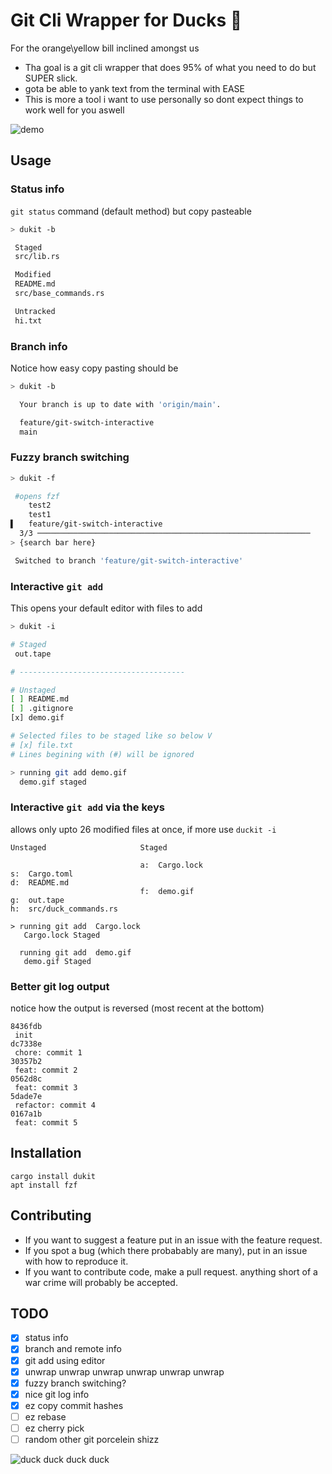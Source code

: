 # Git Cli Wrapper for Ducks 🦆

For the orange\yellow bill inclined amongst us
- Tha goal is a git cli wrapper that does 95% of what you need to do but SUPER slick.
- gota be able to yank text from the terminal with EASE
- This is more a tool i want to use personally so dont expect things to work well for you aswell

![demo](demo.gif)

## Usage
### Status info
`git status` command (default method) but copy pasteable
```sh
> dukit -b

 Staged
 src/lib.rs

 Modified
 README.md
 src/base_commands.rs

 Untracked
 hi.txt
```
### Branch info 
Notice how easy copy pasting should be 

```sh
> dukit -b

  Your branch is up to date with 'origin/main'.

  feature/git-switch-interactive
  main

```

### Fuzzy branch switching 
```sh
> dukit -f

 #opens fzf
    test2
    test1
▌   feature/git-switch-interactive
  3/3 ─────────────────────────────────────────────────────────────
> {search bar here}

 Switched to branch 'feature/git-switch-interactive'
```

### Interactive `git add` 
This opens your default editor with files to add

```sh
> dukit -i

# Staged
 out.tape

# -------------------------------------

# Unstaged
[ ] README.md
[ ] .gitignore
[x] demo.gif

# Selected files to be staged like so below V
# [x] file.txt
# Lines begining with (#) will be ignored

> running git add demo.gif
  demo.gif staged

```

### Interactive `git add` via the keys 
allows only upto 26 modified files at once, if more use `duckit -i`
```
Unstaged                     Staged

                             a:  Cargo.lock
s:  Cargo.toml
d:  README.md
                             f:  demo.gif
g:  out.tape
h:  src/duck_commands.rs

> running git add  Cargo.lock
   Cargo.lock Staged
 
  running git add  demo.gif
   demo.gif Staged
```

### Better git log output 
notice how the output is reversed (most recent at the bottom)
```
8436fdb
 init 
dc7338e
 chore: commit 1 
30357b2
 feat: commit 2 
0562d8c
 feat: commit 3 
5dade7e
 refactor: commit 4 
0167a1b
 feat: commit 5 
```

## Installation
```
cargo install dukit
apt install fzf
```



## Contributing
- If you want to suggest a feature put in an issue with the feature request.
- If you spot a bug (which there probabably are many), put in an issue with how to reproduce it. 
- If you want to contribute code, make a pull request. anything short of a war crime will probably be accepted.

## TODO
- [x] status info
- [x] branch and remote info
- [x] git add using editor
- [x] unwrap unwrap unwrap unwrap unwrap unwrap 
- [x] fuzzy branch switching?
- [x] nice git log info
- [x] ez copy commit hashes 
- [ ] ez rebase
- [ ] ez cherry pick 
- [ ] random other git porcelein shizz 

![duck duck duck duck](duck.gif)

